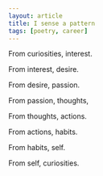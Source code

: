 ```yaml
---
layout: article
title: I sense a pattern
tags: [poetry, career]
---
```

From curiosities, interest.

From interest, desire.

From desire, passion.

From passion, thoughts,

From thoughts, actions.

From actions, habits.

From habits, self.

From self, curiosities.
